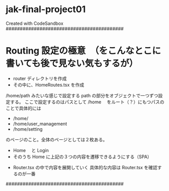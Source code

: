 # jak-final-project01

Created with CodeSandbox
##########################################

# Routing 設定の極意　（をこんなとこに書いても後で見ない気もするが）

- router ディレクトリを作成
- その中に、HomeRoutes.tsx を作成

/home/path みたいな感じで設定する path の部分をオブジェクトで一つずつ設定する。
ここで設定するのはパスとして /home 　をルート（？）にもつパスのことで具体的には

- /home/
- /home/user_management
- /home/setting

のページのこと。全体のページとしては２枚ある。

- Home 　と Login
- そのうち Home に上記の３つの内容を遷移できるようにする（SPA）

* Router.tsx の中で内容を展開していく
  具体的な内容は Router.tsx を確認するのが一番

##########################################
